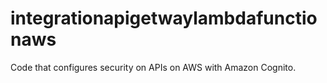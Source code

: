 # integrationapigetwaylambdafunctionaws
Code that configures security on APIs on AWS with Amazon Cognito.
